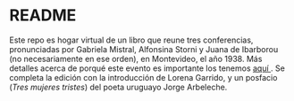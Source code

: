 # README

Este repo es hogar virtual de un libro que reune tres conferencias, pronunciadas por Gabriela Mistral, Alfonsina Storni y Juana de Ibarborou (no necesariamente en ese orden), en Montevideo, el año 1938. Más detalles acerca de porqué este evento es importante los tenemos [aquí ](http://www.humanidades.uach.cl/documentos_linguisticos/document.php?id=90&format=print "poetisas"). Se completa la edición con la introducción de Lorena Garrido, y un posfacio (*Tres mujeres tristes*) del poeta uruguayo Jorge Arbeleche. 
